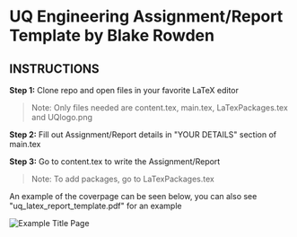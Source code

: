 # UQ Engineering Assignment/Report Template by Blake Rowden

## INSTRUCTIONS

**Step 1:** Clone repo and open files in your favorite LaTeX editor

> Note: Only files needed are content.tex, main.tex, LaTexPackages.tex and UQlogo.png

**Step 2:** Fill out Assignment/Report details in "YOUR DETAILS" section of main.tex

**Step 3:** Go to content.tex to write the Assignment/Report

> Note: To add packages, go to LaTexPackages.tex

An example of the coverpage can be seen below, you can also see "uq_latex_report_template.pdf" for an example

![Example Title Page](https://github.com/blakerowden/uq-latex-report-template/blob/main/example_titlepage.png)
